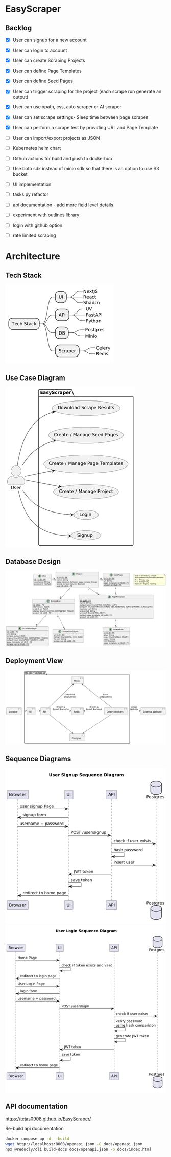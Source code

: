 # EasyScraper

## Backlog
- [x] User can signup for a new account
- [x] User can login to account
- [x] User can create Scraping Projects
- [x] User can define Page Templates
- [x] User can define Seed Pages
- [x] User can trigger scraping for the project (each scrape run generate an output)
- [x] User can use xpath, css, auto scraper or AI scraper
- [x] User can set scrape settings- Sleep time between page scrapes
- [x] User can perform a scrape test by providing URL and Page Template
- [ ] User can import/export projects as JSON
- [ ] Kubernetes helm chart
- [ ] Github actions for build and push to dockerhub
- [ ] Use boto sdk instead of minio sdk so that there is an option to use S3 bucket
- [ ] UI implementation
- [ ] tasks.py refactor
- [ ] api documentation - add more field level details
- [ ] experiment with outlines library
- [ ] login with github option
- [ ] rate limited scraping


# Architecture

## Tech Stack

![Tech Stack](docs/plantuml/output/tech-stack.png)

## Use Case Diagram

![Use case diagram](docs/plantuml/output/use-case-diagram.png)

## Database Design

![Database design](docs/plantuml/output/db-schema.png)

## Deployment View

![Deployment View](docs/plantuml/output/deployment.png)

## Sequence Diagrams

![User Signup Sequence Diagram](docs/plantuml/output/sequence-signup.png)
![User Login Sequence Diagram](docs/plantuml/output/sequence-login.png)

## API documentation

https://tejas0908.github.io/EasyScraper/

Re-build api documentation
```bash
docker compose up -d --build
wget http://localhost:8000/openapi.json -O docs/openapi.json
npx @redocly/cli build-docs docs/openapi.json -o docs/index.html
```